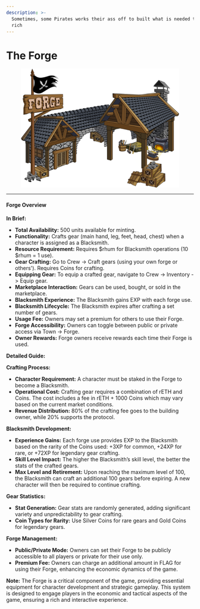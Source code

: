 ```yaml
---
description: >-
  Sometimes, some Pirates works their ass off to built what is needed to become
  rich
---
```


# The Forge



<figure><img src="../../.gitbook/assets/forge.png" alt=""><figcaption></figcaption></figure>

***

#### Forge Overview

**In Brief:**

* **Total Availability:** 500 units available for minting.
* **Functionality:** Crafts gear (main hand, leg, feet, head, chest) when a character is assigned as a Blacksmith.
* **Resource Requirement:** Requires $rhum for Blacksmith operations (10 $rhum = 1 use).
* **Gear Crafting:** Go to Crew -> Craft gears (using your own forge or others'). Requires Coins for crafting.
* **Equipping Gear:** To equip a crafted gear, navigate to Crew -> Inventory -> Equip gear.
* **Marketplace Interaction:** Gears can be used, bought, or sold in the marketplace.
* **Blacksmith Experience:** The Blacksmith gains EXP with each forge use.
* **Blacksmith Lifecycle:** The Blacksmith expires after crafting a set number of gears.
* **Usage Fee:** Owners may set a premium for others to use their Forge.
* **Forge Accessibility:** Owners can toggle between public or private access via Town -> Forge.
* **Owner Rewards:** Forge owners receive rewards each time their Forge is used.

**Detailed Guide:**

**Crafting Process:**

* **Character Requirement:** A character must be staked in the Forge to become a Blacksmith.
* **Operational Cost:** Crafting gear requires a combination of rETH and Coins. The cost includes a fee in rETH + 1000 Coins which may vary based on the current market conditions.
* **Revenue Distribution:** 80% of the crafting fee goes to the building owner, while 20% supports the protocol.

**Blacksmith Development:**

* **Experience Gains:** Each forge use provides EXP to the Blacksmith based on the rarity of the Coins used: +3XP for common, +24XP for rare, or +72XP for legendary gear crafting.
* **Skill Level Impact:** The higher the Blacksmith’s skill level, the better the stats of the crafted gears.
* **Max Level and Retirement:** Upon reaching the maximum level of 100, the Blacksmith can craft an additional 100 gears before expiring. A new character will then be required to continue crafting.

**Gear Statistics:**

* **Stat Generation:** Gear stats are randomly generated, adding significant variety and unpredictability to gear crafting.
* **Coin Types for Rarity:** Use Silver Coins for rare gears and Gold Coins for legendary gears.

**Forge Management:**

* **Public/Private Mode:** Owners can set their Forge to be publicly accessible to all players or private for their use only.
* **Premium Fee:** Owners can charge an additional amount in FLAG for using their Forge, enhancing the economic dynamics of the game.

**Note:** The Forge is a critical component of the game, providing essential equipment for character development and strategic gameplay. This system is designed to engage players in the economic and tactical aspects of the game, ensuring a rich and interactive experience.

